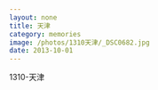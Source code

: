 ```yaml
---
layout: none
title: 天津
category: memories
image: /photos/1310天津/_DSC0682.jpg
date: 2013-10-01
---
```

1310-天津 